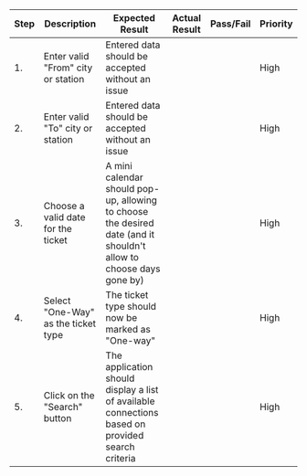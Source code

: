 | Step         | Description            | Expected Result | Actual Result | Pass/Fail | Priority |
|--------------|------------------------|-----------------|---------------|-----------|----------|
| 1.           | Enter valid "From" city or station | Entered data should be accepted without an issue |     |     | High |
| 2.           | Enter valid "To" city or station | Entered data should be accepted without an issue |     |     | High |
| 3.           | Choose a valid date for the ticket | A mini calendar should pop-up, allowing to choose the desired date (and it shouldn't allow to choose days gone by) |     |     | High |
| 4.           | Select "One-Way" as the ticket type | The ticket type should now be marked as "One-way" |     |     | High |
| 5.           | Click on the "Search" button | The application should display a list of available connections based on provided search criteria |     |     | High |


